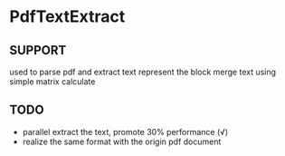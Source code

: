 # PdfTextExtract

## SUPPORT
used to parse pdf and extract text
represent the block merge text using simple matrix calculate

## TODO
* parallel extract the text, promote 30% performance (&radic;)
* realize the same format with the origin pdf document

